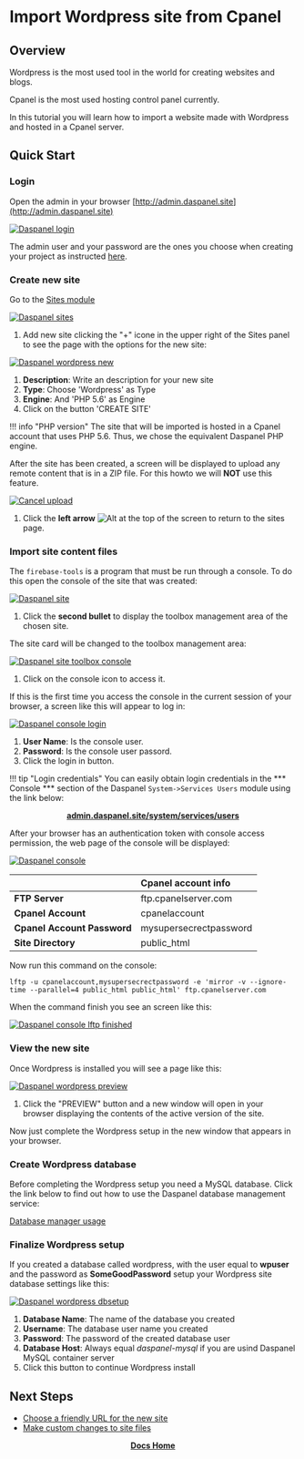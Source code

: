 # Import Wordpress site from Cpanel

## Overview

Wordpress is the most used tool in the world for creating websites and blogs. 

Cpanel is the most used hosting control panel currently.

In this tutorial you will learn how to import a website made with Wordpress and 
hosted in a Cpanel server.

## Quick Start

### Login

Open the admin in your browser [http://admin.daspanel.site](http://admin.daspanel.site)

[![Daspanel login](/img/daspanel-login.png)](/img/daspanel-login.png)

The admin user and your password are the ones you choose when creating your 
project as instructed [here](/help/install/linux/#configure-daspanel).

### Create new site

Go to the [Sites module](http://admin.daspanel.site/sites/)

[![Daspanel sites](/img/sites-empty.png)](/img/sites-empty.png)

1. Add new site clicking the "+" icone in the upper right of the Sites panel to see the
page with the options for the new site:

[![Daspanel wordpress new](/img/sites-wp-new56.png)](/img/sites-wp-new56.png)

1. **Description**: Write an description for your new site
2. **Type**: Choose 'Wordpress' as Type
3. **Engine**: And 'PHP 5.6' as Engine
4. Click on the button 'CREATE SITE'

!!! info "PHP version"
    The site that will be imported is hosted in a Cpanel account that uses 
    PHP 5.6. Thus, we chose the equivalent Daspanel PHP engine.

After the site has been created, a screen will be displayed to upload any remote 
content that is in a ZIP file. For this howto we will **NOT** use this feature.

[![Cancel upload](/img/cancel-upload.png)](/img/cancel-upload.png)

1. Click the **left arrow** ![Alt](/img/back-arrow.png "Back") at the top of 
the screen to return to the sites page.

### Import site content files

The `firebase-tools` is a program that must be run through a console. To do this open 
the console of the site that was created:

[![Daspanel site](/img/site-control.png)](/img/site-control.png)

1. Click the **second bullet** to display the toolbox management area of the chosen site.

The site card will be changed to the toolbox management area:

[![Daspanel site toolbox console](/img/site-toolbox-console.png)](/img/site-toolbox-console.png)

1. Click on the console icon to access it.

If this is the first time you access the console in the current session of 
your browser, a screen like this will appear to log in:

[![Daspanel console login](/img/console-login.png)](/img/console-login.png)

1. **User Name**: Is the console user.
2. **Password**: Is the console user passord.
3. Click the login in button.

!!! tip "Login credentials"
    You can easily obtain login credentials in the *** Console *** section of 
    the Daspanel `System->Services Users` module using the link below:
    <p align="center">
        <b><a href="https://admin.daspanel.site/system/services/users" target="_blank">admin.daspanel.site/system/services/users</a></b><br>
    </p>

After your browser has an authentication token with console access 
permission, the web page of the console will be displayed:

[![Daspanel console](/img/console.png)](/img/console.png)

| | Cpanel account info |
| :------- | :------
| **FTP Server** | ftp.cpanelserver.com |
| **Cpanel Account** | cpanelaccount |
| **Cpanel Account Password** | mysupersecrectpassword |
| **Site Directory** | public_html |

Now run this command on the console:

``` shell
lftp -u cpanelaccount,mysupersecrectpassword -e 'mirror -v --ignore-time --parallel=4 public_html public_html' ftp.cpanelserver.com
```

When the command finish you see an screen like this:

[![Daspanel console lftp finished](/img/lftp-finished.png)](/img/lftp-finished.png)

### View the new site

Once Wordpress is installed you will see a page like this:

[![Daspanel wordpress preview](sites-wp-preview.png)](sites-wp-preview.png)

1. Click the "PREVIEW" button and a new window will open in your browser 
displaying the contents of the active version of the site.

Now just complete the Wordpress setup in the new window that appears in your browser.

### Create Wordpress database

Before completing the Wordpress setup you need a MySQL database. Click the link 
below to find out how to use the Daspanel database management service:

[Database manager usage](/help/services/adminer.md)

### Finalize Wordpress setup

If you created a database called wordpress, with the user equal to **wpuser** and the 
password as **SomeGoodPassword** setup your Wordpress site database settings like this:

[![Daspanel wordpress dbsetup](sites-wp-dbsetup.png)](sites-wp-dbsetup.png)

1. **Database Name**: The name of the database you created
2. **Username**: The database user name you created
3. **Password**: The password of the created database user
4. **Database Host**: Always equal *daspanel-mysql* if you are usind Daspanel MySQL container server
5. Click this button to continue Wordpress install

## Next Steps

* [Choose a friendly URL for the new site](/help/sites/edit.md)
* [Make custom changes to site files](/help/services/filemanager.md)

<p align="center">
  <b><a href="http://docs.daspanel.com" target="_blank">Docs Home</a></b><br>
</p>




